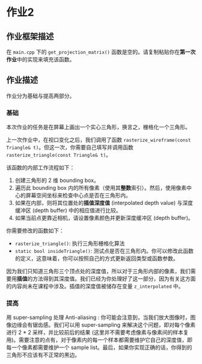 # 作业2

## 作业框架描述

在 `main.cpp` 下的 `get_projection_matrix()` 函数是空的。请复制粘贴你在**第一次作业**中的实现来填充该函数。

## 作业描述

作业分为基础与提高两部分。

### 基础

本次作业的任务是在屏幕上画出一个实心三角形，换言之，栅格化一个三角形。

上一次作业中，在视口变化之后，我们调用了函数 `rasterize_wireframe(const Triangle& t)`。但这一次，你需要自己填写并调用函数 `rasterize_triangle(const Triangle& t)`。

该函数的内部工作流程如下：

1. 创建三角形的 2 维 bounding box。
2. 遍历此 bounding box 内的所有像素（使用其**整数**索引）。然后，使用像素中心的屏幕空间坐标来检查中心点是否在三角形内。
3. 如果在内部，则将其位置处的**插值深度值** (interpolated depth value) 与深度缓冲区 (depth buffer) 中的相应值进行比较。
4. 如果当前点更靠近相机，请设置像素颜色并更新深度缓冲区 (depth buffer)。

你需要修改的函数如下：

- `rasterize_triangle()`: 执行三角形栅格化算法
- `static bool insideTriangle()`: 测试点是否在三角形内。你可以修改此函数的定义，这意味着，你可以按照自己的方式更新返回类型或函数参数。
  
因为我们只知道三角形三个顶点处的深度值，所以对于三角形内部的像素，我们需要用**插值**的方法得到其深度值。我们已经为你处理好了这一部分，因为有关这方面的内容尚未在课程中涉及。插值的深度值被储存在变量 `z_interpolated` 中。

### 提高

用 super-sampling 处理 Anti-aliasing : 你可能会注意到，当我们放大图像时，图像边缘会有锯齿感。我们可以用 super-sampling 来解决这个问题，即对每个像素进行 2 * 2 采样，并比较前后的结果 (这里并不需要考虑像素与像素间的样本复用)。需要注意的点有，对于像素内的每一个样本都需要维护它自己的深度值，即每一个像素都需要维护一个 sample list。最后，如果你实现正确的话，你得到的三角形不应该有不正常的黑边。
